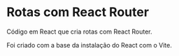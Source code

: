 # Rotas com React Router

Código em React que cria rotas com React Router.

Foi criado com a base da instalação do React com o Vite.
